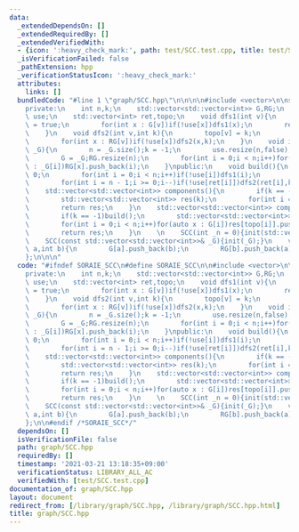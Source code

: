 ```yaml
---
data:
  _extendedDependsOn: []
  _extendedRequiredBy: []
  _extendedVerifiedWith:
  - {icon: ':heavy_check_mark:', path: test/SCC.test.cpp, title: test/SCC.test.cpp}
  _isVerificationFailed: false
  _pathExtension: hpp
  _verificationStatusIcon: ':heavy_check_mark:'
  attributes:
    links: []
  bundledCode: "#line 1 \"graph/SCC.hpp\"\n\n\n\n#include <vector>\n\nstruct SCC{\n\
    private:\n    int n,k;\n    std::vector<std::vector<int>> G,RG;\n    std::vector<bool>\
    \ use;\n    std::vector<int> ret,topo;\n    void dfs1(int v){\n        use[v]\
    \ = true;\n        for(int x : G[v])if(!use[x])dfs1(x);\n        ret.push_back(v);\n\
    \    }\n    void dfs2(int v,int k){\n        topo[v] = k;\n        use[v] = true;\n\
    \        for(int x : RG[v])if(!use[x])dfs2(x,k);\n    }\n    void init(const std::vector<std::vector<int>>&\
    \ _G){\n        n = _G.size();k = -1;\n        use.resize(n,false);topo.resize(n,0);\n\
    \        G = _G;RG.resize(n);\n        for(int i = 0;i < n;i++)for(const int &x\
    \ : _G[i])RG[x].push_back(i);\n    }\npublic:\n    void build(){\n        k =\
    \ 0;\n        for(int i = 0;i < n;i++)if(!use[i])dfs1(i);\n        use.assign(n,false);\n\
    \        for(int i = n - 1;i >= 0;i--)if(!use[ret[i]])dfs2(ret[i],k++);\n    }\n\
    \    std::vector<std::vector<int>> components(){\n        if(k == -1)build();\n\
    \        std::vector<std::vector<int>> res(k);\n        for(int i = 0;i < n;i++)res[topo[i]].push_back(i);\n\
    \        return res;\n    }\n    std::vector<std::vector<int>> compressed(){\n\
    \        if(k == -1)build();\n        std::vector<std::vector<int>> res(n);\n\
    \        for(int i = 0;i < n;i++)for(auto x : G[i])res[topo[i]].push_back(topo[x]);\n\
    \        return res;\n    }\n    \n    SCC(int _n = 0){init(std::vector<std::vector<int>>(_n));}\n\
    \    SCC(const std::vector<std::vector<int>>& _G){init(_G);}\n    void add_edge(int\
    \ a,int b){\n        G[a].push_back(b);\n        RG[b].push_back(a);\n    }\n\
    };\n\n\n"
  code: "#ifndef SORAIE_SCC\n#define SORAIE_SCC\n\n#include <vector>\n\nstruct SCC{\n\
    private:\n    int n,k;\n    std::vector<std::vector<int>> G,RG;\n    std::vector<bool>\
    \ use;\n    std::vector<int> ret,topo;\n    void dfs1(int v){\n        use[v]\
    \ = true;\n        for(int x : G[v])if(!use[x])dfs1(x);\n        ret.push_back(v);\n\
    \    }\n    void dfs2(int v,int k){\n        topo[v] = k;\n        use[v] = true;\n\
    \        for(int x : RG[v])if(!use[x])dfs2(x,k);\n    }\n    void init(const std::vector<std::vector<int>>&\
    \ _G){\n        n = _G.size();k = -1;\n        use.resize(n,false);topo.resize(n,0);\n\
    \        G = _G;RG.resize(n);\n        for(int i = 0;i < n;i++)for(const int &x\
    \ : _G[i])RG[x].push_back(i);\n    }\npublic:\n    void build(){\n        k =\
    \ 0;\n        for(int i = 0;i < n;i++)if(!use[i])dfs1(i);\n        use.assign(n,false);\n\
    \        for(int i = n - 1;i >= 0;i--)if(!use[ret[i]])dfs2(ret[i],k++);\n    }\n\
    \    std::vector<std::vector<int>> components(){\n        if(k == -1)build();\n\
    \        std::vector<std::vector<int>> res(k);\n        for(int i = 0;i < n;i++)res[topo[i]].push_back(i);\n\
    \        return res;\n    }\n    std::vector<std::vector<int>> compressed(){\n\
    \        if(k == -1)build();\n        std::vector<std::vector<int>> res(n);\n\
    \        for(int i = 0;i < n;i++)for(auto x : G[i])res[topo[i]].push_back(topo[x]);\n\
    \        return res;\n    }\n    \n    SCC(int _n = 0){init(std::vector<std::vector<int>>(_n));}\n\
    \    SCC(const std::vector<std::vector<int>>& _G){init(_G);}\n    void add_edge(int\
    \ a,int b){\n        G[a].push_back(b);\n        RG[b].push_back(a);\n    }\n\
    };\n\n#endif /*SORAIE_SCC*/"
  dependsOn: []
  isVerificationFile: false
  path: graph/SCC.hpp
  requiredBy: []
  timestamp: '2021-03-21 13:18:35+09:00'
  verificationStatus: LIBRARY_ALL_AC
  verifiedWith: [test/SCC.test.cpp]
documentation_of: graph/SCC.hpp
layout: document
redirect_from: [/library/graph/SCC.hpp, /library/graph/SCC.hpp.html]
title: graph/SCC.hpp
---
```

